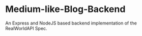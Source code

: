 # Medium-like-Blog-Backend
An Express and NodeJS based backend implementation of the RealWorldAPI Spec.

